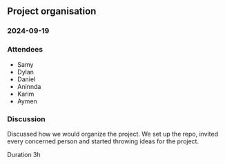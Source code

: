 ## Project organisation

### 2024-09-19

### Attendees
- Samy
- Dylan
- Daniel
- Aninnda
- Karim
- Aymen

### Discussion
Discussed how we would organize the project. We set up the repo, invited every concerned person
and started throwing ideas for the project.

Duration 
3h
